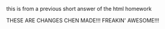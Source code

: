 this is from a previous short answer of the html homework

THESE ARE CHANGES CHEN MADE!!! FREAKIN' AWESOME!!!
